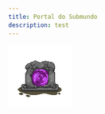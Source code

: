 ```yaml
---
title: Portal do Submundo
description: test
---
```


![Portal do Submundo](https://raw.githubusercontent.com/Orna-Brasil/Assets/main/Edificios/Underworld_Portal.webp)